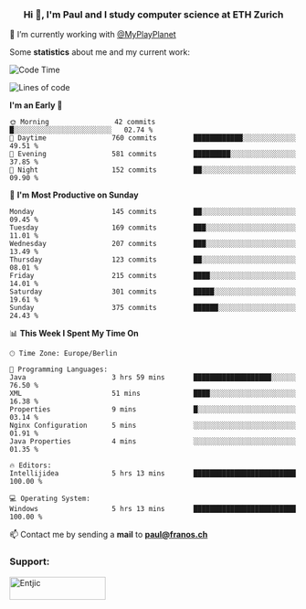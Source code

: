 <h3 align="center">Hi 👋, I'm Paul and I study computer science at ETH Zurich</h3>

🔭 I’m currently working with [@MyPlayPlanet](https://github.com/MyPlayPlanet)
  


Some **statistics** about me and my current work:

<!--START_SECTION:waka-->
![Code Time](http://img.shields.io/badge/Code%20Time-1%2C205%20hrs%2016%20mins-blue)

![Lines of code](https://img.shields.io/badge/From%20Hello%20World%20I%27ve%20Written-2.3%20million%20lines%20of%20code-blue)

**I'm an Early 🐤** 

```text
🌞 Morning                42 commits          █░░░░░░░░░░░░░░░░░░░░░░░░   02.74 % 
🌆 Daytime                760 commits         ████████████░░░░░░░░░░░░░   49.51 % 
🌃 Evening                581 commits         █████████░░░░░░░░░░░░░░░░   37.85 % 
🌙 Night                  152 commits         ██░░░░░░░░░░░░░░░░░░░░░░░   09.90 % 
```
📅 **I'm Most Productive on Sunday** 

```text
Monday                   145 commits         ██░░░░░░░░░░░░░░░░░░░░░░░   09.45 % 
Tuesday                  169 commits         ███░░░░░░░░░░░░░░░░░░░░░░   11.01 % 
Wednesday                207 commits         ███░░░░░░░░░░░░░░░░░░░░░░   13.49 % 
Thursday                 123 commits         ██░░░░░░░░░░░░░░░░░░░░░░░   08.01 % 
Friday                   215 commits         ████░░░░░░░░░░░░░░░░░░░░░   14.01 % 
Saturday                 301 commits         █████░░░░░░░░░░░░░░░░░░░░   19.61 % 
Sunday                   375 commits         ██████░░░░░░░░░░░░░░░░░░░   24.43 % 
```


📊 **This Week I Spent My Time On** 

```text
🕑︎ Time Zone: Europe/Berlin

💬 Programming Languages: 
Java                     3 hrs 59 mins       ███████████████████░░░░░░   76.50 % 
XML                      51 mins             ████░░░░░░░░░░░░░░░░░░░░░   16.38 % 
Properties               9 mins              █░░░░░░░░░░░░░░░░░░░░░░░░   03.14 % 
Nginx Configuration      5 mins              ░░░░░░░░░░░░░░░░░░░░░░░░░   01.91 % 
Java Properties          4 mins              ░░░░░░░░░░░░░░░░░░░░░░░░░   01.35 % 

🔥 Editors: 
Intellijidea             5 hrs 13 mins       █████████████████████████   100.00 % 

💻 Operating System: 
Windows                  5 hrs 13 mins       █████████████████████████   100.00 % 
```


<!--END_SECTION:waka-->

📫 Contact me by sending a **mail** to **paul@franos.ch**

<h3 align="left">Support:</h3>
<p><a href="https://ko-fi.com/Entjic"> <img align="left" src="https://cdn.ko-fi.com/cdn/kofi3.png?v=3" height="40" width="168" alt="Entjic" /></a></p>
